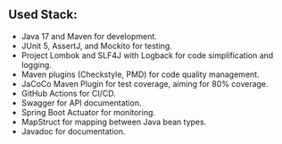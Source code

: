 ## Used Stack:

- Java 17 and Maven for development.
- JUnit 5, AssertJ, and Mockito for testing.
- Project Lombok and SLF4J with Logback for code simplification and logging.
- Maven plugins (Checkstyle, PMD) for code quality management.
- JaCoCo Maven Plugin for test coverage, aiming for 80% coverage.
- GitHub Actions for CI/CD.
- Swagger for API documentation.
- Spring Boot Actuator for monitoring.
- MapStruct for mapping between Java bean types.
- Javadoc for documentation.